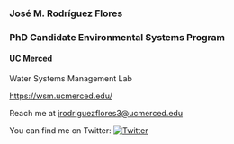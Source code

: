 ### José M. Rodríguez Flores

### PhD Candidate Environmental Systems Program

#### UC Merced

Water Systems Management Lab

https://wsm.ucmerced.edu/

Reach me at jrodriguezflores3@ucmerced.edu 

You can find me on Twitter: [![Twitter][1.2]][1]



<!-- Icons -->

[1.2]: http://i.imgur.com/wWzX9uB.png (twitter icon without padding)


<!-- Links to your social media accounts -->

[1]: https://twitter.com/Joss__rodriguez
